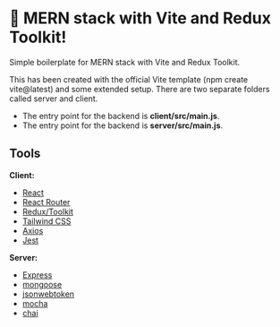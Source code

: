 # 🚀 MERN stack with Vite and Redux Toolkit!

Simple boilerplate for MERN stack with Vite and Redux Toolkit.

This has been created with the official Vite template (npm create vite@latest)
and some extended setup. There are two separate folders called server and
client. 

- The entry point for the backend is **client/src/main.js**.
- The entry point for the backend is **server/src/main.js**.

## Tools

**Client:**

- [React](https://react.dev/)
- [React Router](https://reactrouter.com/en/main)
- [Redux/Toolkit](https://redux-toolkit.js.org/)
- [Tailwind CSS](https://tailwindcss.com/)
- [Axios](https://axios-http.com/)
- [Jest](https://jestjs.io/)

**Server:**

- [Express](https://expressjs.com/)
- [mongoose](https://mongoosejs.com/)
- [jsonwebtoken](https://www.npmjs.com/package/jsonwebtoken)
- [mocha](https://mochajs.org/)
- [chai](https://www.chaijs.com/)
